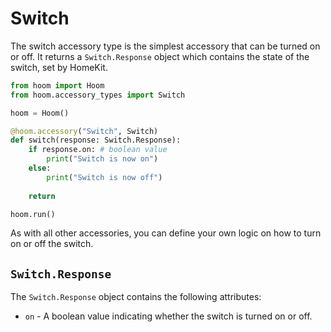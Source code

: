 # Switch

The switch accessory type is the simplest accessory that can be turned on or off. It returns a `Switch.Response` object which contains the state of the switch, set by HomeKit.

```python
from hoom import Hoom
from hoom.accessory_types import Switch

hoom = Hoom()

@hoom.accessory("Switch", Switch)
def switch(response: Switch.Response):
    if response.on: # boolean value
        print("Switch is now on")
    else:
        print("Switch is now off")
        
    return

hoom.run()
```

As with all other accessories, you can define your own logic on how to turn on or off the switch. 


## `Switch.Response`

The `Switch.Response` object contains the following attributes:

- `on` - A boolean value indicating whether the switch is turned on or off.

